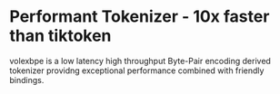 # Performant Tokenizer - 10x faster than tiktoken

volexbpe is a low latency high throughput Byte-Pair encoding derived tokenizer providng exceptional performance combined with friendly bindings.
